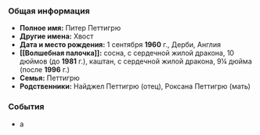 ### Общая информация
- **Полное имя:** Питер Петтигрю
- **Другие имена:** Хвост
- **Дата и место рождения:** 1 сентября **1960** г., Дерби, Англия
- **[[Волшебная палочка]]:** сосна, с сердечной жилой дракона, 10 дюймов (до **1981** г.), каштан, с сердечной жилой дракона, 9¼ дюйма (после **1996** г.)
- **Семья:** Петтигрю
- **Родственники:** Найджел Петтигрю (отец), Роксана Петтигрю (мать)

### События
- а